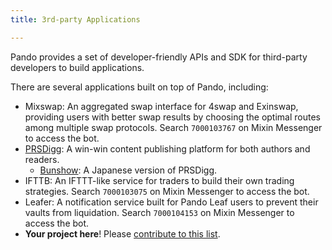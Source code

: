 ```yaml
---
title: 3rd-party Applications

---
```


Pando provides a set of developer-friendly APIs and SDK for third-party developers to build applications.

There are several applications built on top of Pando, including:

- Mixswap: An aggregated swap interface for 4swap and Exinswap, providing users with better swap results by choosing the optimal routes among multiple swap protocols. Search `7000103767` on Mixin Messenger to access the bot.
- [PRSDigg](https://prsdigg.com): A win-win content publishing platform for both authors and readers.
  - [Bunshow](https://bunshow.jp/): A Japanese version of PRSDigg.
- IFTTB: An IFTTT-like service for traders to build their own trading strategies. Search `7000103075` on Mixin Messenger to access the bot.
- Leafer: A notification service built for Pando Leaf users to prevent their vaults from liquidation. Search `7000104153` on Mixin Messenger to access the bot.
- **Your project here**! Please [contribute to this list](https://github.com/fox-one/docs.pando.im/blob/master/docs/apps/3rd-party.md).
